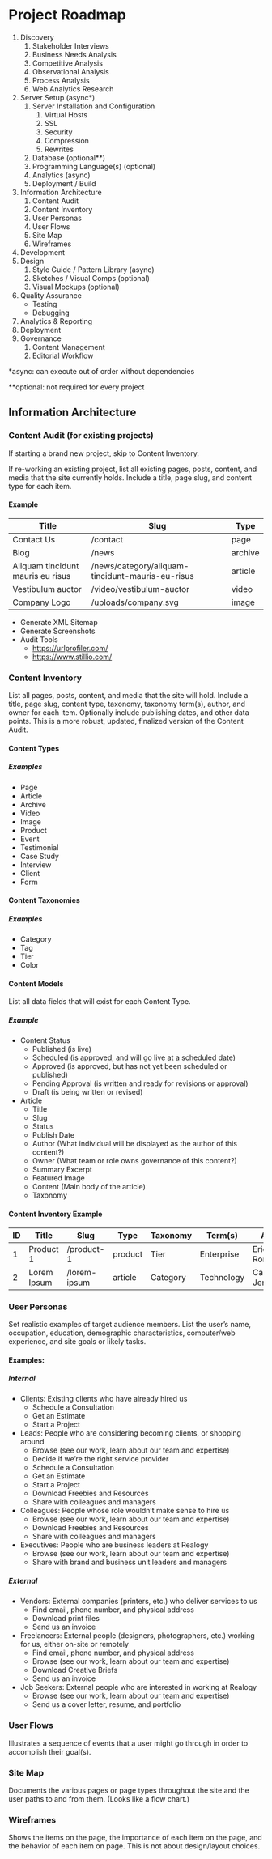 # Project Roadmap

1. Discovery
	1. Stakeholder Interviews
	1. Business Needs Analysis
	1. Competitive Analysis
	1. Observational Analysis
	1. Process Analysis
	1. Web Analytics Research
1. Server Setup (async*)
	1. Server Installation and Configuration
		1. Virtual Hosts
		1. SSL
		1. Security
		1. Compression
		1. Rewrites
	1. Database (optional**)
	1. Programming Language(s) (optional)
	1. Analytics (async)
	1. Deployment / Build
1. Information Architecture
	1. Content Audit
	1. Content Inventory
	1. User Personas
	1. User Flows
	1. Site Map
	1. Wireframes
1. Development
1. Design
	1. Style Guide / Pattern Library (async)
	1. Sketches / Visual Comps (optional)
	1. Visual Mockups (optional)
1. Quality Assurance
	- Testing
	- Debugging
1. Analytics & Reporting
1. Deployment
1. Governance
	1. Content Management
	1. Editorial Workflow

*async: can execute out of order without dependencies

**optional: not required for every project	

## Information Architecture

### Content Audit (for existing projects)

If starting a brand new project, skip to Content Inventory.

If re-working an existing project, list all existing pages, posts, content, and media that the site currently holds. Include a title, page slug, and content type for each item.

#### Example

| Title | Slug | Type |
|-------|------|------|
| Contact Us | /contact | page |
| Blog | /news | archive |
| Aliquam tincidunt mauris eu risus | /news/category/aliquam-tincidunt-mauris-eu-risus | article |
| Vestibulum auctor | /video/vestibulum-auctor | video |
| Company Logo | /uploads/company.svg | image |

- Generate XML Sitemap
- Generate Screenshots
- Audit Tools
	- https://urlprofiler.com/
	- https://www.stillio.com/

### Content Inventory

List all pages, posts, content, and media that the site will hold. Include a title, page slug, content type, taxonomy, taxonomy term(s), author, and owner for each item. Optionally include publishing dates, and other data points. This is a more robust, updated, finalized version of the Content Audit.
 
#### Content Types

##### Examples

- Page
- Article
- Archive
- Video
- Image
- Product
- Event
- Testimonial
- Case Study
- Interview
- Client
- Form

#### Content Taxonomies

##### Examples

- Category
- Tag
- Tier
- Color

#### Content Models

List all data fields that will exist for each Content Type.

##### Example

- Content Status
	- Published (is live)
	- Scheduled (is approved, and will go live at a scheduled date)
	- Approved (is approved, but has not yet been scheduled or published)
	- Pending Approval (is written and ready for revisions or approval)
	- Draft (is being written or revised)
- Article
	- Title
	- Slug
	- Status
	- Publish Date
	- Author (What individual will be displayed as the author of this content?)
	- Owner (What team or role owns governance of this content?)
	- Summary Excerpt
	- Featured Image
	- Content (Main body of the article)
	- Taxonomy

#### Content Inventory Example

| ID | Title | Slug | Type | Taxonomy | Term(s) | Author | Owner |
|-------|-------|------|------|----------|---|---|---|
| 1 | Product 1 | /product-1 | product | Tier | Enterprise | Erica Romaguera | Marketing |
| 2 | Lorem Ipsum | /lorem-ipsum | article | Category | Technology | Caleigh Jerde | InfoSec |

### User Personas

Set realistic examples of target audience members. List the user’s name, occupation, education, demographic characteristics, computer/web experience, and site goals or likely tasks.

#### Examples:

##### Internal

- Clients: Existing clients who have already hired us
	- Schedule a Consultation
	- Get an Estimate
	- Start a Project
- Leads: People who are considering becoming clients, or shopping around
	- Browse (see our work, learn about our team and expertise)
	- Decide if we’re the right service provider
	- Schedule a Consultation
	- Get an Estimate
	- Start a Project
	- Download Freebies and Resources
	- Share with colleagues and managers
- Colleagues: People whose role wouldn’t make sense to hire us
	- Browse (see our work, learn about our team and expertise)
	- Download Freebies and Resources
	- Share with colleagues and managers
- Executives: People who are business leaders at Realogy
	- Browse (see our work, learn about our team and expertise)
	- Share with brand and business unit leaders and managers

##### External

- Vendors: External companies (printers, etc.) who deliver services to us
	- Find email, phone number, and physical address
	- Download print files
	- Send us an invoice
- Freelancers: External people (designers, photographers, etc.) working for us, either on-site or remotely
	- Find email, phone number, and physical address
	- Browse (see our work, learn about our team and expertise)
	- Download Creative Briefs
	- Send us an invoice
- Job Seekers: External people who are interested in working at Realogy 
	- Browse (see our work, learn about our team and expertise)
	- Send us a cover letter, resume, and portfolio

### User Flows

Illustrates a sequence of events that a user might go through in order to accomplish their goal(s).

### Site Map

Documents the various pages or page types throughout the site and the user paths to and from them. (Looks like a flow chart.)

### Wireframes

Shows the items on the page, the importance of each item on the page, and the behavior of each item on page. This is not about design/layout choices.